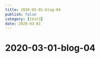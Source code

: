 ```yaml
---
title: 2020-03-01-blog-04
publish: false
category: [test3]
date: 2020-03-01
---
```


# 2020-03-01-blog-04
